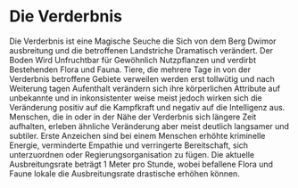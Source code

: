 # Die Verderbnis

Die Verderbnis ist eine Magische Seuche die Sich von dem Berg Dwimor ausbreitung und die betroffenen Landstriche Dramatisch verändert. Der Boden Wird Unfruchtbar für Gewöhnlich Nutzpflanzen und verdirbt Bestehenden Flora und Fauna. Tiere, die mehrere Tage in von der Verderbnis betroffene Gebiete verweilen werden erst tollwütig und nach Weiterung tagen Aufenthalt verändern sich ihre körperlichen Attribute auf unbekannte und in inkonsistenter weise meist jedoch wirken sich die Veränderung positiv auf die Kampfkraft und negativ auf die Intelligenz aus. Menschen, die in oder in der Nähe der Verderbnis sich längere Zeit aufhalten, erleben ähnliche Veränderung aber meist deutlich langsamer und subtiler. Erste Anzeichen sind bei einem Menschen erhöhte kriminelle Energie, verminderte Empathie und verringerte Bereitschaft, sich unterzuordnen oder Regierungsorganisation zu fügen. Die aktuelle Ausbreitungsrate beträgt 1 Meter pro Stunde, wobei befallene Flora und Faune lokale die Ausbreitungsrate drastische erhöhen können.